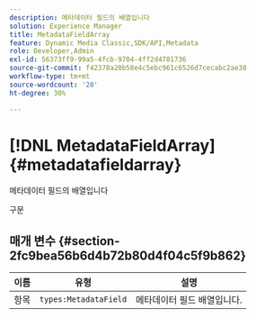 ```yaml
---
description: 메타데이터 필드의 배열입니다
solution: Experience Manager
title: MetadataFieldArray
feature: Dynamic Media Classic,SDK/API,Metadata
role: Developer,Admin
exl-id: 56373ff9-99a5-4fcb-9704-4ff2d4781736
source-git-commit: f42378a20b58e4c5ebc961c6526d7cecabc2ae38
workflow-type: tm+mt
source-wordcount: '20'
ht-degree: 30%

---
```


# [!DNL MetadataFieldArray]{#metadatafieldarray}

메타데이터 필드의 배열입니다

구문

## 매개 변수 {#section-2fc9bea56b6d4b72b80d4f04c5f9b862}

| 이름 | 유형 | 설명 |
|---|---|---|
| 항목 | `types:MetadataField` | 메타데이터 필드 배열입니다. |
